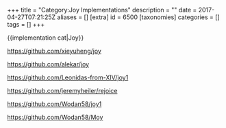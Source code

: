 +++
title = "Category:Joy Implementations"
description = ""
date = 2017-04-27T07:21:25Z
aliases = []
[extra]
id = 6500
[taxonomies]
categories = []
tags = []
+++

{{implementation cat|Joy}}

https://github.com/xieyuheng/joy

https://github.com/alekar/joy

https://github.com/Leonidas-from-XIV/joy1

https://github.com/jeremyheiler/rejoice

https://github.com/Wodan58/joy1

https://github.com/Wodan58/Moy
